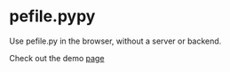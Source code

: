 # pefile.pypy

Use pefile.py in the browser, without a server or backend.

Check out the demo [page](https://cloudtracer.github.io/pefile.pypy/public/)
